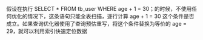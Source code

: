 假设在执行 SELECT * FROM tb_user WHERE age + 1 = 30；的时候，不使用任何优化的情况下，这条语句只能全表扫描，逐行计算 age + 1 = 30 这个条件是否成立。如果查询优化器使用了查询预估重写，将这个条件替换为等价的 age = 29，就可以利用索引快速定位数据
